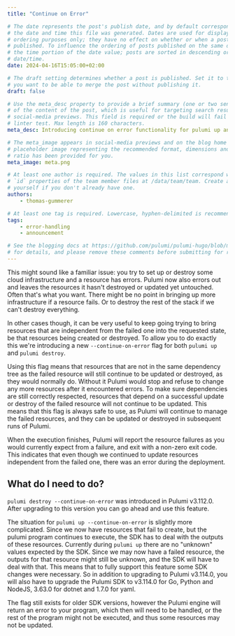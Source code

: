 ```yaml
---
title: "Continue on Error"

# The date represents the post's publish date, and by default corresponds with
# the date and time this file was generated. Dates are used for display and
# ordering purposes only; they have no effect on whether or when a post is
# published. To influence the ordering of posts published on the same date, use
# the time portion of the date value; posts are sorted in descending order by
# date/time.
date: 2024-04-16T15:05:00+02:00

# The draft setting determines whether a post is published. Set it to true if
# you want to be able to merge the post without publishing it.
draft: false

# Use the meta_desc property to provide a brief summary (one or two sentences)
# of the content of the post, which is useful for targeting search results or
# social-media previews. This field is required or the build will fail the
# linter test. Max length is 160 characters.
meta_desc: Introducing continue on error functionality for pulumi up and destroy.

# The meta_image appears in social-media previews and on the blog home page. A
# placeholder image representing the recommended format, dimensions and aspect
# ratio has been provided for you.
meta_image: meta.png

# At least one author is required. The values in this list correspond with the
# `id` properties of the team member files at /data/team/team. Create a file for
# yourself if you don't already have one.
authors:
    - thomas-gummerer

# At least one tag is required. Lowercase, hyphen-delimited is recommended.
tags:
    - error-handling
    - announcement

# See the blogging docs at https://github.com/pulumi/pulumi-hugo/blob/master/BLOGGING.md
# for details, and please remove these comments before submitting for review.
---
```


This might sound like a familiar issue: you try to set up or destroy some cloud infrastructure and a resource has errors.  Pulumi now also errors out and leaves the resources it hasn't destroyed or updated yet untouched.  Often that's what you want. There might be no point in bringing up more infrastructure if a resource fails.  Or to destroy the rest of the stack if we can't destroy everything.

In other cases though, it can be very useful to keep going trying to bring resources that are independent from the failed one into the requested state, be that resources being created or destroyed.  To allow you to do exactly this we're introducing a new `--continue-on-error` flag for both `pulumi up` and `pulumi destroy`.

<!--more-->

Using this flag means that resources that are not in the same dependency tree as the failed resource will still continue to be updated or destroyed, as they would normally do.  Without it Pulumi would stop and refuse to change any more resources after it encountered errors.  To make sure dependencies are still correctly respected, resources that depend on a successful update or destroy of the failed resource will not continue to be updated.  This means that this flag is always safe to use, as Pulumi will continue to manage the failed resources, and they can be updated or destroyed in subsequent runs of Pulumi.

When the execution finishes, Pulumi will report the resource failures as you would currently expect from a failure, and exit with a non-zero exit code.  This indicates that even though we continued to update resources independent from the failed one, there was an error during the deployment.

## What do I need to do?

`pulumi destroy --continue-on-error` was introduced in Pulumi v3.112.0.  After upgrading to this version you can go ahead and use this feature.

The situation for `pulumi up --continue-on-error` is slightly more complicated.  Since we now have resources that fail to create, but the pulumi program continues to execute, the SDK has to deal with the outputs of these resources.  Currently during `pulumi up` there are no "unknown" values expected by the SDK.  Since we may now have a failed resource, the outputs for that resource might still be unknown, and the SDK will have to deal with that.  This means that to fully support this feature some SDK changes were necessary.  So in addition to upgrading to Pulumi v3.114.0, you will also have to upgrade the Pulumi SDK to v3.114.0 for Go, Python and NodeJS, 3.63.0 for dotnet and 1.7.0 for yaml.

The flag still exists for older SDK versions, however the Pulumi engine will return an error to your program, which then will need to be handled, or the rest of the program might not be executed, and thus some resources may not be updated.
